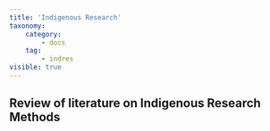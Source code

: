 ```yaml
---
title: 'Indigenous Research'
taxonomy:
    category:
        - docs
    tag:
        - indres
visible: true
---
```


## Review of literature on Indigenous Research Methods
